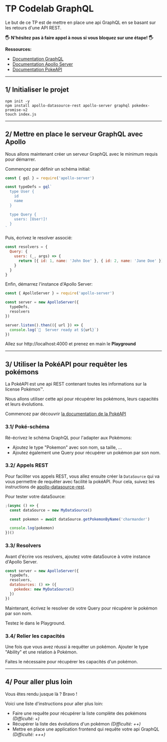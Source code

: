 # TP Codelab GraphQL

Le but de ce TP est de mettre en place une api GraphQL en se basant sur les retours d'une API REST.

**🖐 N'hésitez pas à faire appel à nous si vous bloquez sur une étape! 🖐**

**Ressources:**

- [Documentation GraphQL](https://graphql.org/learn/)
- [Documentation Apollo Server](https://www.apollographql.com/docs/apollo-server/)
- [Documentation PokeAPI](https://pokeapi.co/)

---

## 1/ Initialiser le projet

```
npm init -y
npm install apollo-datasource-rest apollo-server graphql pokedex-promise-v2
touch index.js
```

---

## 2/ Mettre en place le serveur GraphQL avec Apollo

Nous allons maintenant créer un serveur GraphQL avec le minimum requis pour démarrer.

Commençez par définir un schéma initial:

```js
const { gql } = require('apollo-server')

const typeDefs = gql`
  type User {
    id
    name
  }

  type Query {
    users: [User!]!
  }
`
```

Puis, écrivez le resolver associé:

```js
const resolvers = {
  Query: {
    users: (_, args) => {
      return [{ id: 1, name: 'John Doe' }, { id: 2, name: 'Jane Doe' }]
    }
  }
}
```

Enfin, démarrez l'instance d'Apollo Server:

```js
const { ApolloServer } = require('apollo-server')

const server = new ApolloServer({
  typeDefs,
  resolvers
})

server.listen().then(({ url }) => {
  console.log(`🚀  Server ready at ${url}`)
})
```

Allez sur http://localhost:4000 et prenez en main le **Playground**

---

## 3/ Utiliser la PokéAPI pour requêter les pokémons

La PokéAPI est une api REST contenant toutes les informations sur la license Pokémon™.

Nous allons utiliser cette api pour récupérer les pokémons, leurs capacités et leurs évolutions.

Commencez par découvrir [la documentation de la PokéAPI](https://pokeapi.co/)

### 3.1/ Poké-schéma

Ré-écrivez le schéma GraphQL pour l'adapter aux Pokémons:

- Ajoutez le type "Pokemon" avec son nom, sa taille, ...
- Ajoutez également une Query pour récupérer un pokémon par son nom.

### 3.2/ Appels REST

Pour faciliter vos appels REST, vous allez ensuite créer la `DataSource` qui va vous permettre de requêter avec facilité la pokéAPI. Pour cela, suivez les instructions de [apollo-datasource-rest](https://www.apollographql.com/docs/apollo-server/features/data-sources.html).

Pour tester votre dataSource:

```js
;(async () => {
  const dataSource = new MyDataSource()

  const pokemon = await dataSource.getPokemonByName('charmander')

  console.log(pokemon)
})()
```

### 3.3/ Resolvers

Avant d'écrire vos resolvers, ajoutez votre dataSource à votre instance d'Apollo Server.

```js
const server = new ApolloServer({
  typeDefs,
  resolvers,
  dataSources: () => ({
    pokedex: new MyDataSource()
  })
})
```

Maintenant, écrivez le resolver de votre Query pour récupérer le pokémon par son nom.

Testez le dans le Playground.

### 3.4/ Relier les capacités

Une fois que vous avez réussi à requêter un pokémon. Ajouter le type "Ability" et une relation à Pokémon.

Faites le nécessaire pour récupérer les capacités d'un pokémon.

---

## 4/ Pour aller plus loin

Vous êtes rendu jusque là ? Bravo !

Voici une liste d'instructions pour aller plus loin:

- Faire une requête pour récupérer la liste complète des pokémons _(Difficulté: +)_
- Récupérer la liste des évolutions d'un pokémon _(Difficulté: ++)_
- Mettre en place une application frontend qui requête votre api GraphQL _(Difficulté: +++)_

